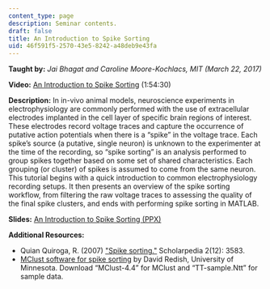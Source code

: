 ```yaml
---
content_type: page
description: Seminar contents.
draft: false
title: An Introduction to Spike Sorting
uid: 46f591f5-2570-43e5-8242-a48deb9e43fa
---
```

**Taught by:** *Jai Bhagat and Caroline Moore-Kochlacs, MIT (March 22, 2017)*

**Video:** [An Introduction to Spike Sorting](https://youtu.be/0eP8CCxAWLo) (1:54:30)

**Description:** In in-vivo animal models, neuroscience experiments in electrophysiology are commonly performed with the use of extracellular electrodes implanted in the cell layer of specific brain regions of interest. These electrodes record voltage traces and capture the occurrence of putative action potentials when there is a “spike” in the voltage trace. Each spike’s source (a putative, single neuron) is unknown to the experimenter at the time of the recording, so “spike sorting” is an analysis performed to group spikes together based on some set of shared characteristics. Each grouping (or cluster) of spikes is assumed to come from the same neuron. This tutorial begins with a quick introduction to common electrophysiology recording setups. It then presents an overview of the spike sorting workflow, from filtering the raw voltage traces to assessing the quality of the final spike clusters, and ends with performing spike sorting in MATLAB.

**Slides:** [An Introduction to Spike Sorting (PPX)](https://cbmm.mit.edu/sites/default/files/learning-hub/An_Introduction_To_Spike_Sorting.pptx)

**Additional Resources:**

- Quian Quiroga, R. (2007) ["Spike sorting."](http://www.scholarpedia.org/article/Spike_sorting) Scholarpedia 2(12): 3583.
- [MClust software for spike sorting](http://redishlab.neuroscience.umn.edu/MClust/MClust.html) by David Redish, University of Minnesota. Download “MClust-4.4” for MClust and “TT-sample.Ntt” for sample data.